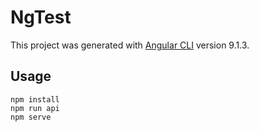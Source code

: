 # NgTest

This project was generated with [Angular CLI](https://github.com/angular/angular-cli) version 9.1.3.

## Usage

```
npm install
npm run api
npm serve
```
